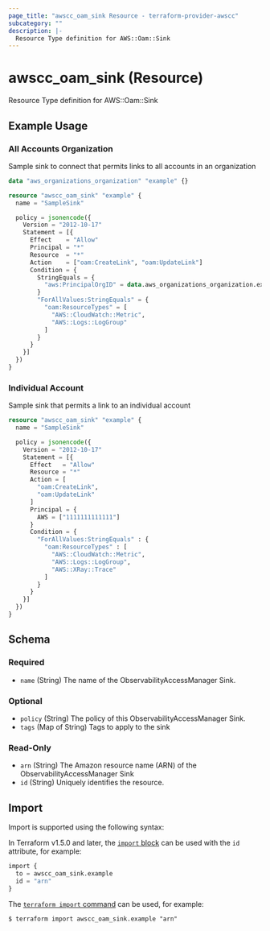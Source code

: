 ```yaml
---
page_title: "awscc_oam_sink Resource - terraform-provider-awscc"
subcategory: ""
description: |-
  Resource Type definition for AWS::Oam::Sink
---
```


# awscc_oam_sink (Resource)

Resource Type definition for AWS::Oam::Sink

## Example Usage

### All Accounts Organization 

Sample sink to connect that permits links to all accounts in an organization

```terraform
data "aws_organizations_organization" "example" {}

resource "awscc_oam_sink" "example" {
  name = "SampleSink"

  policy = jsonencode({
    Version = "2012-10-17"
    Statement = [{
      Effect    = "Allow"
      Principal = "*"
      Resource  = "*"
      Action    = ["oam:CreateLink", "oam:UpdateLink"]
      Condition = {
        StringEquals = {
          "aws:PrincipalOrgID" = data.aws_organizations_organization.example.id
        }
        "ForAllValues:StringEquals" = {
          "oam:ResourceTypes" = [
            "AWS::CloudWatch::Metric",
            "AWS::Logs::LogGroup"
          ]
        }
      }
    }]
  })
}
```

### Individual Account

Sample sink that permits a link to an individual account

```terraform
resource "awscc_oam_sink" "example" {
  name = "SampleSink"

  policy = jsonencode({
    Version = "2012-10-17"
    Statement = [{
      Effect   = "Allow"
      Resource = "*"
      Action = [
        "oam:CreateLink",
        "oam:UpdateLink"
      ]
      Principal = {
        AWS = ["1111111111111"]
      }
      Condition = {
        "ForAllValues:StringEquals" : {
          "oam:ResourceTypes" : [
            "AWS::CloudWatch::Metric",
            "AWS::Logs::LogGroup",
            "AWS::XRay::Trace"
          ]
        }
      }
    }]
  })
}
```

<!-- schema generated by tfplugindocs -->
## Schema

### Required

- `name` (String) The name of the ObservabilityAccessManager Sink.

### Optional

- `policy` (String) The policy of this ObservabilityAccessManager Sink.
- `tags` (Map of String) Tags to apply to the sink

### Read-Only

- `arn` (String) The Amazon resource name (ARN) of the ObservabilityAccessManager Sink
- `id` (String) Uniquely identifies the resource.

## Import

Import is supported using the following syntax:

In Terraform v1.5.0 and later, the [`import` block](https://developer.hashicorp.com/terraform/language/import) can be used with the `id` attribute, for example:

```terraform
import {
  to = awscc_oam_sink.example
  id = "arn"
}
```

The [`terraform import` command](https://developer.hashicorp.com/terraform/cli/commands/import) can be used, for example:

```shell
$ terraform import awscc_oam_sink.example "arn"
```